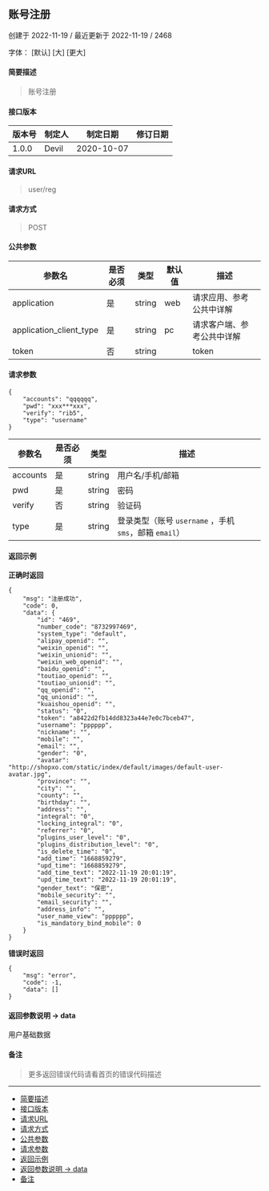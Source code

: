## 账号注册

创建于 2022-11-19 / 最近更新于 2022-11-19 / 2468

字体： \[默认\] \[大\] \[更大\]

#### 简要描述

> 账号注册

#### 接口版本

| 版本号 | 制定人 | 制定日期 | 修订日期 |
| --- | --- | --- | --- |
| 1.0.0 | Devil | 2020-10-07 |  |

#### 请求URL

> user/reg

#### 请求方式

> POST

#### 公共参数

| 参数名 | 是否必须 | 类型 | 默认值 | 描述 |
| --- | --- | --- | --- | --- |
| application | 是 | string | web | 请求应用、参考公共中详解 |
| application\_client\_type | 是 | string | pc | 请求客户端、参考公共中详解 |
| token | 否 | string |  | token |

#### 请求参数

```
{
    "accounts": "qqqqqq",
    "pwd": "xxx***xxx",
    "verify": "rib5",
    "type": "username"
}
```

| 参数名 | 是否必须 | 类型 | 描述 |
| --- | --- | --- | --- |
| accounts | 是 | string | 用户名/手机/邮箱 |
| pwd | 是 | string | 密码 |
| verify | 否 | string | 验证码 |
| type | 是 | string | 登录类型（账号 `username` ，手机 `sms`，邮箱 `email`） |

#### 返回示例

**正确时返回**

```
{
    "msg": "注册成功",
    "code": 0,
    "data": {
        "id": "469",
        "number_code": "8732997469",
        "system_type": "default",
        "alipay_openid": "",
        "weixin_openid": "",
        "weixin_unionid": "",
        "weixin_web_openid": "",
        "baidu_openid": "",
        "toutiao_openid": "",
        "toutiao_unionid": "",
        "qq_openid": "",
        "qq_unionid": "",
        "kuaishou_openid": "",
        "status": "0",
        "token": "a8422d2fb14dd8323a44e7e0c7bceb47",
        "username": "pppppp",
        "nickname": "",
        "mobile": "",
        "email": "",
        "gender": "0",
        "avatar": "http://shopxo.com/static/index/default/images/default-user-avatar.jpg",
        "province": "",
        "city": "",
        "county": "",
        "birthday": "",
        "address": "",
        "integral": "0",
        "locking_integral": "0",
        "referrer": "0",
        "plugins_user_level": "0",
        "plugins_distribution_level": "0",
        "is_delete_time": "0",
        "add_time": "1668859279",
        "upd_time": "1668859279",
        "add_time_text": "2022-11-19 20:01:19",
        "upd_time_text": "2022-11-19 20:01:19",
        "gender_text": "保密",
        "mobile_security": "",
        "email_security": "",
        "address_info": "",
        "user_name_view": "pppppp",
        "is_mandatory_bind_mobile": 0
    }
}
```

**错误时返回**

```
{
    "msg": "error",
    "code": -1,
    "data": []
}
```

#### 返回参数说明 -> data

用户基础数据

#### 备注

> 更多返回错误代码请看首页的错误代码描述

* * *

+   [简要描述](#nav-0-H4)
+   [接口版本](#nav-2-H4)
+   [请求URL](#nav-3-H4)
+   [请求方式](#nav-4-H4)
+   [公共参数](#nav-5-H4)
+   [请求参数](#nav-6-H4)
+   [返回示例](#nav-7-H4)
+   [返回参数说明 -> data](#nav-8-H4)
+   [备注](#nav-9-H4)